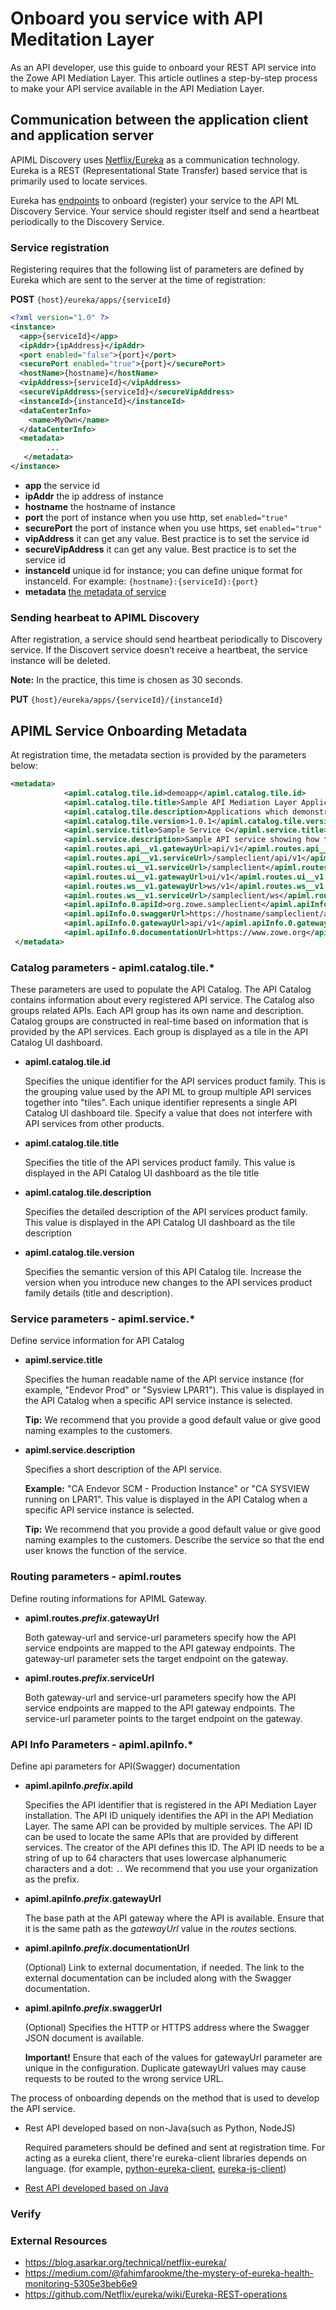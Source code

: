 # Onboard you service with API Meditation Layer

As an API developer, use this guide to onboard your REST API service into the Zowe API Mediation Layer. This article outlines a step-by-step process to make your API service available in the API Mediation Layer.

## Communication between the application client and application server
APIML Discovery uses [Netflix/Eureka](https://github.com/Netflix/eureka) as a communication technology. Eureka is a REST (Representational State Transfer) based service that is primarily used to locate services.

Eureka has [endpoints](https://github.com/Netflix/eureka/wiki/Eureka-REST-operations) to onboard (register) your service to the API ML Discovery Service. Your service should register itself and send a heartbeat periodically to the Discovery Service. 

### Service registration
Registering requires that the following list of parameters are defined by Eureka which are sent to the server at the time of registration: 

**POST** ```{host}/eureka/apps/{serviceId}```

```xml
<?xml version="1.0" ?>
<instance>
  <app>{serviceId}</app>
  <ipAddr>{ipAddress}</ipAddr>
  <port enabled="false">{port}</port>
  <securePort enabled="true">{port}</securePort>
  <hostName>{hostname}</hostName>
  <vipAddress>{serviceId}</vipAddress>
  <secureVipAddress>{serviceId}</secureVipAddress>
  <instanceId>{instanceId}</instanceId>
  <dataCenterInfo>
    <name>MyOwn</name>
  </dataCenterInfo>
  <metadata>
        ...
   </metadata>
</instance>
```

* **app** the service id
* **ipAddr** the ip address of instance
* **hostname** the hostname of instance
* **port** the port of instance when you use http, set `enabled="true"`
* **securePort** the port of instance when you use https, set `enabled="true"`
* **vipAddress** it can get any value. Best practice is to set the service id
* **secureVipAddress** it can get any value. Best practice is to set the service id
* **instanceId** unique id for instance; you can define unique format for instanceId. For example: ```{hostname}:{serviceId}:{port}```
* **metadata** [the metadata of service]()


### Sending hearbeat to APIML Discovery
After registration, a service should send heartbeat periodically to Discovery service. If the Discovert service doesn’t receive a heartbeat, the service instance will be deleted.

**Note:** In the practice, this time is chosen as 30 seconds.

**PUT** ```{host}/eureka/apps/{serviceId}/{instanceId}```

## APIML Service Onboarding Metadata
At registration time, the metadata section is provided by the parameters below:

```xml
<metadata>
  	        <apiml.catalog.tile.id>demoapp</apiml.catalog.tile.id>
            <apiml.catalog.tile.title>Sample API Mediation Layer Applications</apiml.catalog.tile.title>
            <apiml.catalog.tile.description>Applications which demonstrate how to make a service integrated to the API Mediation Layer ecosystem</apiml.catalog.tile.description>
            <apiml.catalog.tile.version>1.0.1</apiml.catalog.tile.version>
            <apiml.service.title>Sample Service ©</apiml.service.title>
            <apiml.service.description>Sample API service showing how to onboard the service</apiml.service.description>
            <apiml.routes.api__v1.gatewayUrl>api/v1</apiml.routes.api__v1.gatewayUrl>
            <apiml.routes.api__v1.serviceUrl>/sampleclient/api/v1</apiml.routes.api__v1.serviceUrl>
            <apiml.routes.ui__v1.serviceUrl>/sampleclient</apiml.routes.ui__v1.serviceUrl>
            <apiml.routes.ui__v1.gatewayUrl>ui/v1</apiml.routes.ui__v1.gatewayUrl>
            <apiml.routes.ws__v1.gatewayUrl>ws/v1</apiml.routes.ws__v1.gatewayUrl>
            <apiml.routes.ws__v1.serviceUrl>/sampleclient/ws</apiml.routes.ws__v1.serviceUrl>
            <apiml.apiInfo.0.apiId>org.zowe.sampleclient</apiml.apiInfo.0.apiId>
            <apiml.apiInfo.0.swaggerUrl>https://hostname/sampleclient/api-doc</apiml.apiInfo.0.swaggerUrl>
            <apiml.apiInfo.0.gatewayUrl>api/v1</apiml.apiInfo.0.gatewayUrl>
            <apiml.apiInfo.0.documentationUrl>https://www.zowe.org</apiml.apiInfo.0.documentationUrl>
 </metadata>
```

### Catalog parameters - apiml.catalog.tile.*

These parameters are used to populate the API Catalog. The API Catalog contains information about every registered API service. The Catalog also groups related APIs. Each API group has its own name and description. Catalog groups are constructed in real-time based on information that is provided by the API services. Each group is displayed as a tile in the API Catalog UI dashboard.

   * **apiml.catalog.tile.id**

       Specifies the unique identifier for the API services product family. This is the grouping value used by the API ML to group multiple API services together into "tiles". Each unique identifier represents a single API Catalog UI dashboard tile. Specify a value that does not interfere with API services from other products.

   * **apiml.catalog.tile.title**

       Specifies the title of the API services product family. This value is displayed in the API Catalog UI dashboard as the tile title

   * **apiml.catalog.tile.description**

       Specifies the detailed description of the API services product family. This value is displayed in the API Catalog UI dashboard as the tile description

   * **apiml.catalog.tile.version**

       Specifies the semantic version of this API Catalog tile. Increase the version when you introduce new changes to the API services product family details (title and description). 

### Service parameters - apiml.service.*
Define service information for API Catalog

   * **apiml.service.title**

       Specifies the human readable name of the API service instance (for example, "Endevor Prod" or "Sysview LPAR1"). This value is displayed in the API Catalog when a specific API service instance is selected. 

       **Tip:** We recommend that you provide a good default value or give good naming examples to the customers.

   * **apiml.service.description**

       Specifies a short description of the API service.

       **Example:** "CA Endevor SCM - Production Instance" or "CA SYSVIEW running on LPAR1".
         This value is displayed in the API Catalog when a specific API service instance is selected. 

        **Tip:** We recommend that you provide a good default value or give good naming examples to the customers. Describe the service so that the end user knows the function of the service.
    
### Routing parameters - apiml.routes
Define routing informations for APIML Gateway.
<!--Add more info for routing-->

   * **apiml.routes._prefix_.gatewayUrl**

       Both gateway-url and service-url parameters specify how the API service endpoints are mapped to the API gateway endpoints. The gateway-url parameter sets the target endpoint on the gateway.
       
   * **apiml.routes._prefix_.serviceUrl**

       Both gateway-url and service-url parameters specify how the API service endpoints are mapped to the API gateway endpoints. The service-url parameter points to the target endpoint on the gateway.


### API Info Parameters - apiml.apiInfo.*
Define api parameters for API(Swagger) documentation

   * **apiml.apiInfo._prefix_.apiId**
      
       Specifies the API identifier that is registered in the API Mediation Layer installation. The API ID uniquely identifies the API in the API Mediation Layer. The same API can be provided by multiple services. The API ID can be used to locate the same APIs that are provided by different services. The creator of the API defines this ID. The API ID needs to be a string of up to 64 characters that uses lowercase alphanumeric characters and a dot: `.`. We recommend that you use your organization as the prefix.
       
   * **apiml.apiInfo._prefix_.gatewayUrl**
      
       The base path at the API gateway where the API is available. Ensure that it is the same path as the _gatewayUrl_ value in the _routes_ sections.
          
   * **apiml.apiInfo._prefix_.documentationUrl**
      
       (Optional) Link to external documentation, if needed. The link to the external documentation can be included along with the Swagger documentation.
       
   * **apiml.apiInfo._prefix_.swaggerUrl**
      
       (Optional) Specifies the HTTP or HTTPS address where the Swagger JSON document is available.             
     
     **Important!** Ensure that each of the values for gatewayUrl parameter are unique in the configuration. Duplicate gatewayUrl values may cause requests to be routed to the wrong service URL.

The process of onboarding depends on the method that is used to develop the API service.

 - Rest API developed based on non-Java(such as Python, NodeJS)
      
   Required parameters should be defined and sent at registration time. For acting as a eureka client, there're eureka-client libraries depends on language. (for example, [python-eureka-client](https://pypi.org/project/py-eureka-client/), [eureka-js-client](https://www.npmjs.com/package/eureka-js-client))

 - [Rest API developed based on Java](https://www.zowe.org/docs-site/latest/extend/extend-apiml/api-mediation-onboard-overview.html#sample-rest-api-service)

### Verify 
<!---->
### External Resources
- https://blog.asarkar.org/technical/netflix-eureka/
- https://medium.com/@fahimfarookme/the-mystery-of-eureka-health-monitoring-5305e3beb6e9
- https://github.com/Netflix/eureka/wiki/Eureka-REST-operations



